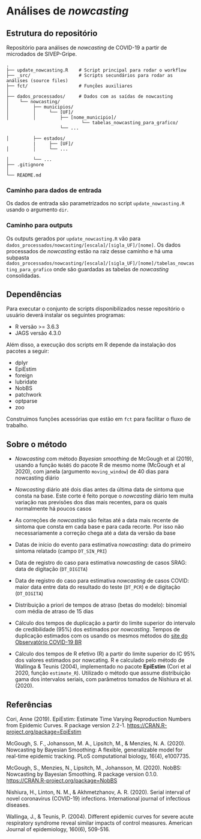 # Análises de _nowcasting_

## Estrutura do repositório

Repositório para análises de _nowcasting_ de COVID-19 a partir de microdados de SIVEP-Gripe.

    .
    ├── update_nowcasting.R    # Script principal para rodar o workflow
    ├── _src/                  # Scripts secundários para rodar as análises (source files)
    ├── fct/                   # Funções auxiliares
    │    
    ├── dados_processados/     # Dados com as saídas de nowcasting
    │    └── nowcasting/
    │         ├── municipios/
    │         │     └── [UF]/
    │         │         ├── [nome_municipio]/
                                └── tabelas_nowcasting_para_grafico/
                        └── ...
                                
    │         ├── estados/
              |     ├── [UF]/
    │         │     └── ...
                    
    │         └── ...      
    ├── .gitignore 
    │
    └── README.md

### Caminho para dados de entrada

Os dados de entrada são parametrizados no script `update_nowcasting.R` usando o argumento `dir`. 

### Caminho para outputs

Os outputs gerados por `update_nowcasting.R` vão para `dados_processados/nowcasting/[escala]/[sigla_UF]/[nome]`. Os dados processados de *nowcasting* estão na raiz desse caminho e há uma subpasta `dados_processados/nowcasting/[escala]/[sigla_UF]/[nome]/tabelas_nowcasting_para_grafico` onde são guardadas as tabelas de *nowcasting* consolidadas. 

## Dependências

Para executar o conjunto de scripts disponibilizados nesse repositório o usuário deverá instalar os seguintes programas:

- R versão >= 3.6.3
- JAGS versão 4.3.0

Além disso, a execução dos scripts em R depende da instalação dos pacotes a seguir:

- dplyr 
- EpiEstim 
- foreign
- lubridate 
- NobBS 
- patchwork 
- optparse 
- zoo

Construímos funções acessórias que estão em `fct` para facilitar o fluxo de trabalho.

## Sobre o método

- *Nowcasting* com método *Bayesian smoothing* de McGough et al (2019), usando a função `NobBS` do pacote R de mesmo nome (McGough et al 2020), com janela (argumento `moving_window`) de 40 dias para nowcasting diário

- *Nowcasting* diário até dois dias antes da última data de sintoma que consta na base. Este corte é feito
porque o _nowcasting_ diário tem muita variação nas previsões dos dias mais recentes, para os quais
normalmente há poucos casos

- As correções de *nowcasting* são feitas até a data mais recente de sintoma que consta em cada base e
para cada recorte. Por isso não necessariamente a correção chega até a data da versão da base

- Datas de início do evento para estimativa *nowcasting*: data do primeiro sintoma relatado (campo
`DT_SIN_PRI`)

- Data de registro do caso para estimativa *nowcasting* de casos SRAG: data de digitação (`DT_DIGITA`)

- Data de registro do caso para estimativa *nowcasting* de casos COVID: maior data entre data do resultado
do teste (`DT_PCR`) e de digitação (`DT_DIGITA`)

- Distribuição a priori de tempos de atraso (betas do modelo): binomial com média de atraso de 15 dias

- Cálculo dos tempos de duplicação a partir do limite superior do intervalo de credibilidade (95%) dos
estimados por *nowcasting*. Tempos de duplicação estimados com os usando os mesmos métodos do [site
do Observatório COVID-19 BR](https://covid19br.github.io)

- Cálculo dos tempos de R efetivo (R) a partir do limite superior do IC 95% dos valores estimados por
nowcating. R e calculado pelo método de Wallinga & Teunis (2004), implementado no pacote **EpiEstim**
(Cori et al 2020, função `estimate_R`). Utilizado o método que assume distribuição gama dos intervalos
seriais, com parâmetros tomados de Nishiura et al. (2020).

## Referências

Cori, Anne (2019). EpiEstim: Estimate Time Varying Reproduction Numbers from Epidemic Curves. R
  package version 2.2-1. https://CRAN.R-project.org/package=EpiEstim

McGough, S. F., Johansson, M. A., Lipsitch, M., & Menzies, N. A. (2020). Nowcasting by Bayesian Smoothing: A flexible, generalizable model for real-time epidemic tracking. PLoS computational biology, 16(4), e1007735.

McGough, S., Menzies, N., Lipsitch, M., Johansson, M. (2020). NobBS: Nowcasting by
  Bayesian Smoothing. R package version 0.1.0. https://CRAN.R-project.org/package=NobBS
  
  Nishiura, H., Linton, N. M., & Akhmetzhanov, A. R. (2020). Serial interval of novel coronavirus (COVID-19) infections. International journal of infectious diseases.
  
 Wallinga, J., & Teunis, P. (2004). Different epidemic curves for severe acute respiratory syndrome reveal similar impacts of control measures. American Journal of epidemiology, 160(6), 509-516.

